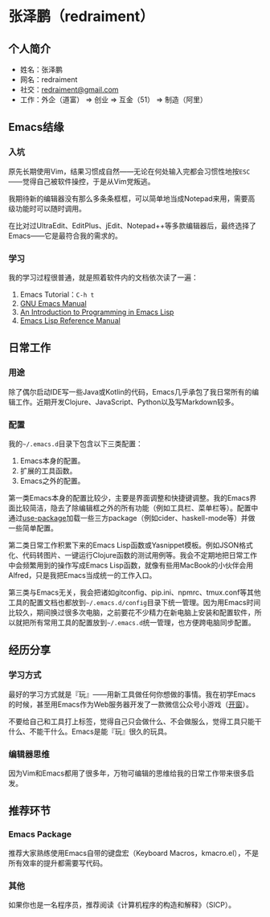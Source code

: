 张泽鹏（redraiment）
====

## 个人简介

* 姓名：张泽鹏
* 网名：redraiment
* 社交：redraiment@gmail.com
* 工作：外企（道富） ⇒ 创业 ⇒ 互金（51） ⇒ 制造（阿里）

## Emacs结缘

### 入坑

原先长期使用Vim，结果习惯成自然——无论在何处输入完都会习惯性地按`ESC`——觉得自己被软件操控，于是从Vim党叛逃。

我期待新的编辑器没有那么多条条框框，可以简单地当成Notepad来用，需要高级功能时可以随时调用。

在比对过UltraEdit、EditPlus、jEdit、Notepad++等多款编辑器后，最终选择了Emacs——它是最符合我的需求的。

### 学习

我的学习过程很普通，就是照着软件内的文档依次读了一遍：

1. Emacs Tutorial：`C-h t`
2. [GNU Emacs Manual](https://www.gnu.org/software/emacs/manual/html_node/emacs/index.html)
3. [An Introduction to Programming in Emacs Lisp](https://www.gnu.org/software/emacs/manual/html_node/eintr/index.html)
4. [Emacs Lisp Reference Manual](https://www.gnu.org/software/emacs/manual/html_node/elisp/index.html)

## 日常工作

### 用途

除了偶尔启动IDE写一些Java或Kotlin的代码，Emacs几乎承包了我日常所有的编辑工作。近期开发Clojure、JavaScript、Python以及写Markdown较多。

### 配置

我的`~/.emacs.d`目录下包含以下三类配置：

1. Emacs本身的配置。
2. 扩展的工具函数。
3. Emacs之外的配置。

第一类Emacs本身的配置比较少，主要是界面调整和快捷键调整。我的Emacs界面比较简洁，隐去了除编辑框之外的所有功能（例如工具栏、菜单栏等）。配置中通过[use-package](https://github.com/jwiegley/use-package)加载一些三方package（例如cider、haskell-mode等）并做一些简单配置。

第二类日常工作积累下来的Emacs Lisp函数或Yasnippet模板。例如JSON格式化、代码转图片、一键运行Clojure函数的测试用例等。我会不定期地把日常工作中会频繁用到的操作写成Emacs Lisp函数，就像有些用MacBook的小伙伴会用Alfred，只是我把Emacs当成统一的工作入口。

第三类与Emacs无关，我会把诸如gitconfig、pip.ini、npmrc、tmux.conf等其他工具的配置文档也都放到`~/.emacs.d/config`目录下统一管理。因为用Emacs时间比较久，期间换过很多次电脑，之前要花不少精力在新电脑上安装和配置软件，所以就把所有常用工具的配置放到`~/.emacs.d`统一管理，也方便跨电脑同步配置。

## 经历分享

### 学习方式

最好的学习方式就是『玩』——用新工具做任何你想做的事情。我在初学Emacs的时候，甚至用Emacs作为Web服务器开发了一款微信公众号小游戏（[开窗](https://github.com/redraiment/wechat.el)）。

不要给自己和工具打上标签，觉得自己只会做什么、不会做服么，觉得工具只能干什么、不能干什么。Emacs是能『玩』很久的玩具。

### 编辑器思维

因为Vim和Emacs都用了很多年，万物可编辑的思维给我的日常工作带来很多启发。

## 推荐环节

### Emacs Package

推荐大家熟练使用Emacs自带的键盘宏（Keyboard Macros，kmacro.el），不是所有效率的提升都需要写代码。

### 其他

如果你也是一名程序员，推荐阅读《计算机程序的构造和解释》（SICP）。
